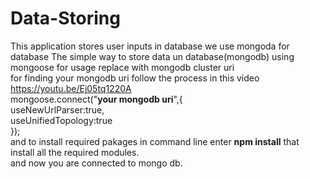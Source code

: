 # Data-Storing
This application stores user inputs in database we use mongoda for database
The simple way to store data un database(mongodb) using mongoose 
for usage replace with mongodb cluster uri   
for finding your mongodb uri follow the process in this video https://youtu.be/Ej05tq1220A   
mongoose.connect("**your mongodb uri**",{    
    useNewUrlParser:true,   
    useUnifiedTopology:true   
});    
and to install required pakages in command line enter **npm install** that install all the required modules.  
and now you are connected to mongo db.
